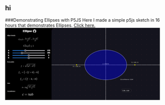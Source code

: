 ## hi

###Demonstrating Ellipses with P5JS
Here I made a simple p5js sketch in 16 hours that demonstrates Ellipses. [Click here.](https://clod44.github.io/test-website)
![p5js ellipses website screenshot](/docs/assets/p5jsEllipsesWebsite.png)





